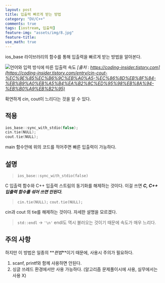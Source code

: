 ```yaml
---
layout: post
title: 입출력 빠르게 받는 방법
category: "DV/C++"
comments: true
tags: [iostream, 입출력]
feature-img: "assets/img/8.jpg"
feature-title:
use_math: true
---
```


ios_base 라이브러리의 함수를 통해 입출력을 빠르게 받는 방법을 알아본다.

![언어와 입력 방식에 따른 입출력 속도](https://img1.daumcdn.net/thumb/R1280x0/?scode=mtistory2&fname=https%3A%2F%2Fk.kakaocdn.net%2Fdn%2Fb1JQxK%2FbtqyAbHnybT%2FAR800lD5yXLMSPR3tUiCc0%2Fimg.png) _[출처 : https://coding-insider.tistory.com](https://coding-insider.tistory.com/entry/cin-cout-%EC%9E%85%EC%B6%9C%EB%A0%A5-%EC%86%8D%EB%8F%84-%EB%B9%A0%EB%A5%B4%EA%B2%8C%ED%95%98%EB%8A%94-%EB%B0%A9%EB%B2%95)_

확연하게 cin, cout이 느리다는 것을 알 수 있다.

## 적용

```c++
ios_base::sync_with_stdio(false);
cin.tie(NULL);
cout.tie(NULL);
```

main 함수안에 위의 코드를 적어주면 빠른 입출력이 가능하다.

## 설명

> `ios_base::sync_with_stdio(false)`

C 입출력 함수와 C++ 입출력 스트림의 동기화를 해제하는 것이다. 이걸 쓰면 **_C, C++ 입출력 함수를 섞어 쓰면 안된다._**

> `cin.tie(NULL);` `cout.tie(NULL);`

cin과 cout 의 tie를 해제하는 것이다. 자세한 설명을 모르겠다.

> `std::endl` -> `'\n'`
> endl도 역시 불러오는 것이기 때문에 속도가 매우 느리다.

## 주의 사항

하지만 이 방법은 일종의 **_편법_**이기 때문에, 사용시 주의가 필요하다.

1. scanf, printf와 함께 사용하면 안된다.
2. 싱글 쓰레드 환경에서만 사용 가능하다. (알고리즘 문제풀이시에 사용, 실무에서는 사용 X)
